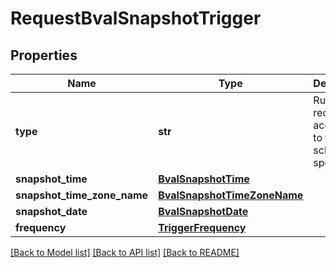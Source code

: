 # RequestBvalSnapshotTrigger

## Properties
Name | Type | Description | Notes
------------ | ------------- | ------------- | -------------
**type** | **str** | Run the request according to the schedule specified. | 
**snapshot_time** | [**BvalSnapshotTime**](BvalSnapshotTime.md) |  | 
**snapshot_time_zone_name** | [**BvalSnapshotTimeZoneName**](BvalSnapshotTimeZoneName.md) |  | 
**snapshot_date** | [**BvalSnapshotDate**](BvalSnapshotDate.md) |  | [optional] 
**frequency** | [**TriggerFrequency**](TriggerFrequency.md) |  | 

[[Back to Model list]](../README.md#documentation-for-models) [[Back to API list]](../README.md#documentation-for-api-endpoints) [[Back to README]](../README.md)

